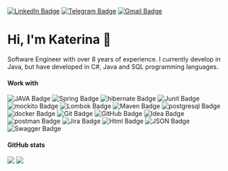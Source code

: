 <div id="badges"  align="left">
  <a href="https://www.linkedin.com/in/catreen-shvetsova-351385242">
    <img src="https://img.shields.io/badge/LinkedIn-blue?style=flat&logo=linkedin&logoColor=white" alt="LinkedIn Badge"></img></a>
  <a href="https://t.me/Catarena_S"><img src="https://img.shields.io/badge/Telegram-blue?style=flat&logo=telegram&logoColor=white" alt="Telegram Badge"></img></a>
  <a href="mailto:catarena@gmail.com"><img src="https://img.shields.io/badge/Gmail-red?style=flat&logo=gmail&logoColor=white" alt="Gmail Badge"></img></a>
</div>

# Hi, I'm Katerina 👋

Software Engineer with over 8 years of experience. I currently develop in Java, but have developed in C#, Java and SQL programming languages.

#### Work with
<div id="badges"  align="left">
    <img src="https://img.shields.io/badge/Java-red?style=for-the-badge&logo=JAVA&logoColor=white" alt="JAVA Badge"></img>
    <img src="https://img.shields.io/badge/spring-green?style=for-the-badge&logo=Spring&logoColor=white" alt="Spring Badge"></img>
    <img src="https://img.shields.io/badge/hibernate-green?style=for-the-badge&logo=hibernate&logoColor=gray" alt="hibernate Badge"></img>
    <img src="https://img.shields.io/badge/junit-green?style=for-the-badge&logo=junit5&logoColor=red" alt="Junit Badge"></img>
  <img src="https://img.shields.io/badge/mockito-green?style=for-the-badge&logo=mockito&logoColor=white" alt="mockito Badge"></img>
   <img src="https://img.shields.io/badge/Lombok-red?style=for-the-badge&logo=Lombok&logoColor=white" alt="Lombok Badge"></img>
  <img src="https://img.shields.io/badge/maven-purple?style=for-the-badge&logo=maven&logoColor=white" alt="Maven Badge"></img>
    <img src="https://img.shields.io/badge/postgresql-darkblue?style=for-the-badge&logo=postgresql&logoColor=white" alt="postgresql Badge"></img>
    <img src="https://img.shields.io/badge/docker-blue?style=for-the-badge&logo=docker&logoColor=white" alt="docker Badge"></img>
    <img src="https://img.shields.io/badge/git-red?style=for-the-badge&logo=git&logoColor=white" alt="Git Badge"></img>
    <img src="https://img.shields.io/badge/github-black?style=for-the-badge&logo=github&logoColor=white" alt="GitHub Badge"></img>
    <img src="https://img.shields.io/badge/idea-darkblue?style=for-the-badge&logo=idea&logoColor=white" alt="Idea Badge"></img>
    <img src="https://img.shields.io/badge/postman-orange?style=for-the-badge&logo=postman&logoColor=white" alt="postman Badge"></img>
    <img src="https://img.shields.io/badge/jira-blue?style=for-the-badge&logo=jira&logoColor=white" alt="Jira Badge"></img>
    <img src="https://img.shields.io/badge/html-red?style=for-the-badge&logo=html5&logoColor=white" alt="Html Badge"></img>
   <img src="https://img.shields.io/badge/json-lightgray?style=for-the-badge&logo=json&logoColor=gray" alt="JSON Badge"></img>
  <img src="https://img.shields.io/badge/Swagger-darkgreen?style=for-the-badge&logo=Swagger&logoColor=white" alt="Swagger Badge"></img>
 </div>

  
#### GitHub stats
![](http://github-profile-summary-cards.vercel.app/api/cards/stats?username=catarena-s&theme=default) ![](http://github-profile-summary-cards.vercel.app/api/cards/productive-time?username=catarena-s&theme=default&utcOffset=8)




<!--
### My Skills
[![My Skills](https://skillicons.dev/icons?i=java,docker,github,hibernate,idea,maven,postgres,postman,html&theme=dark)](https://skillicons.dev)

__
просмотры профиля
![](https://komarev.com/ghpvc/?username=catarena-s)

[![My Skills](https://skillicons.dev/icons?i=java,spring,docker,hibernate,git,github,idea,maven,postgres,postman,html&theme=dark)](https://skillicons.dev)
<div>
  <img src="https://github.com/devicons/devicon/blob/master/icons/jira/jira-original-wordmark.svg" title="jira" **alt="jira" width="40" height="40"/>

 
  <img src="https://github.com/devicons/devicon/blob/master/icons/java/java-original.svg" title="Java" alt="Java" width="40" height="40"/>
  <img src="https://github.com/devicons/devicon/blob/master/icons/spring/spring-original-wordmark.svg" title="Spring" alt="Spring" width="40" height="40"/>
  <img src="https://github.com/devicons/devicon/blob/master/icons/docker/docker-original.svg" title="docker" **alt="Docker" width="40" height="40"/>
  <img src="https://github.com/devicons/devicon/blob/master/icons/postgresql/postgresql-original-wordmark.svg" title="postgresql" **alt="postgresql" width="40" height="40"/>
  <img src="https://github.com/devicons/devicon/blob/master/icons/git/git-original-wordmark.svg" title="Git" **alt="Git" width="40" height="40"/>
  <img src="https://github.com/devicons/devicon/blob/master/icons/github/github-original-wordmark.svg" title="github" **alt="github" width="40" height="40"/>
  <img src="https://github.com/devicons/devicon/blob/master/icons/html5/html5-original.svg" title="HTML5" alt="HTML" width="40" height="40"/>

</div>

**catarena-s/catarena-s** is a ✨ _special_ ✨ repository because its `README.md` (this file) appears on your GitHub profile.

📫 How to reach me: [LinkedIn](https://www.linkedin.com/in/katerina-shvetsova-351385242/), [email](mailto:catarena@gmail.com). 

![](http://github-profile-summary-cards.vercel.app/api/cards/profile-details?username=catarena-s&theme=default)

Here are some ideas to get you started:

- 🔭 I’m currently working on ...
- 🌱 I’m currently learning ...
- 👯 I’m looking to collaborate on ...
- 🤔 I’m looking for help with ...
- 💬 Ask me about ...
- 📫 How to reach me: ...
- 😄 Pronouns: ...
- ⚡ Fun fact: ...
-->
